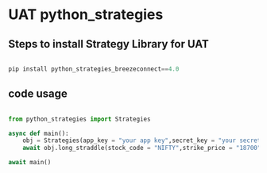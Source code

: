 # UAT  python_strategies

## Steps to install Strategy Library for UAT


```python

pip install python_strategies_breezeconnect==4.0

```


## code usage

```python

from python_strategies import Strategies

async def main():
    obj = Strategies(app_key = "your app key",secret_key = "your secret key",api_session = "your api session",max_profit = "your max profit",max_loss = "your max loss")
    await obj.long_straddle(stock_code = "NIFTY",strike_price = "18700",qty = "50",expiry_date = "2023-06-15T06:00:00.000Z",exchange_code = "NFO")

await main()

```

